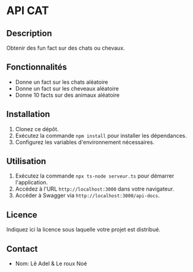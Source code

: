 # API CAT

## Description

Obtenir des fun fact sur des chats ou chevaux.

## Fonctionnalités

- Donne un fact sur les chats aléatoire
- Donne un fact sur les cheveaux aléatoire
- Donne 10 facts sur des animaux aléatoire

## Installation

1. Clonez ce dépôt.
2. Exécutez la commande `npm install` pour installer les dépendances.
3. Configurez les variables d'environnement nécessaires.

## Utilisation

1. Exécutez la commande `npx ts-node serveur.ts` pour démarrer l'application.
2. Accédez à l'URL `http://localhost:3000` dans votre navigateur.
3. Accéder à Swagger via `http://localhost:3000/api-docs`.

## Licence

Indiquez ici la licence sous laquelle votre projet est distribué.

## Contact

- Nom: Lê Adel & Le roux Noé
